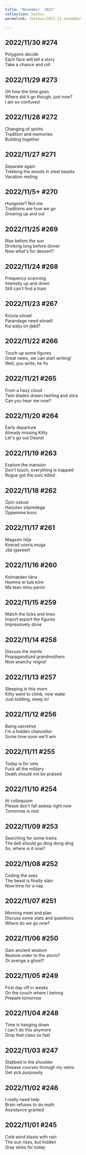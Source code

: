 ```yaml
---
title: "November  2022"
collection: haikus
permalink: /haikus/2022_11_november

---
```

## 2022/11/30 #274
Polygons decide \
Each face will tell a story \
Take a chance and roll


## 2022/11/29 #273
Oh how the time goes \
Where did it go though, just now? \
I am so confused

## 2022/11/28 #272
Changing of spirits \
Tradition and memories \
Building together

## 2022/11/27 #271
Separate again \
Trekking the woods in steel beasts \
Vacation resting

## 2022/11/5+ #270
Hungover? Not me \
Traditions are how we go \
Growing up and out

## 2022/11/25 #269
Rise before the sun \
Drinking long before dinner \
Now what's for dessert?

## 2022/11/24 #268
Frequency scanning \
Intensity up and down \
Still can't find a train

## 2022/11/23 #267
Kirjuta sõnad \
Parandage need sõnad! \
Kui palju on jääd?

## 2022/11/22 #266
Touch up some figures \
Great news, we can start writing! \
Well, you write, he fix

## 2022/11/21 #265
From a hazy cloud \
Twin blades drawn twirling and slice \
Can you hear me now?

## 2022/11/20 #264
Early departure \
Already missing Kitty \
Let's go out Desna!

## 2022/11/19 #263
Explore the mansion \
Don't touch, everything is trapped \
Rogue got the sorc killed

## 2022/11/18 #262
Õpin oskusi \
Harjutan sõpredega \
Õppemine koos

## 2022/11/17 #261
Magasin hilja \
Koerad vooris muga \
Jää igavesti!

## 2022/11/16 #260
Kolmapäev täna \
Homme ei tule kiire \
Ma tean minu parim

## 2022/11/15 #259
Match the ticks and lines \
Import export the figures \
Impressively done

## 2022/11/14 #258
Discuss the merits \
Propagandized grandmothers \
Now anarchy reigns!

## 2022/11/13 #257
Sleeping in this morn \
Kitty went to climb, now wake \
Just kidding, sleep in!

## 2022/11/12 #256
Being secretive \
I'm a hidden chancellor \
Some time soon we'll win

## 2022/11/11 #255
Today is for vets \
Fuck all the military \
Death should not be praised

## 2022/11/10 #254
At colloquium \
Please don't fall asleep right now \
Tomorrow is rest

## 2022/11/09 #253
Searching for some trains \
The bell should go ding dong ding \
So, where is it now?


## 2022/11/08 #252
Coding the axes \
The beast is finally slain \
Now time for a nap

## 2022/11/07 #251
Morning meet and plan \
Discuss some stats and questions \
Where do we go now?

## 2022/11/06 #250
Gain ancient wisdom \
Restore order to the storm? \
Or avenge a ghost?

## 2022/11/05 #249
First day off in weeks \
On the couch where I belong \
Prepare tomorrow

## 2022/11/04 #248
Time is hanging down \
I can't do this anymore \
Drop that class so fast

## 2022/11/03 #247
Stabbed in the shoulder \
Disease courses through my veins \
Get sick purposely

## 2022/11/02 #246
I really need help \
Brain refuses to do math \
Assistance granted

## 2022/11/01 #245
Cold wind blasts with rain \
The sun rises, but hidden \
Gray skies for today


<!-- Tana on eesti
vabariigiaastapaev
joogid koigile -->



<!-- Heading 1
======

Heading 2  
======

Heading 3
====== -->
